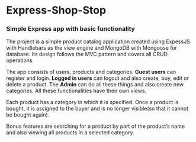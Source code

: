 # Express-Shop-Stop
### Simple Express app with basic functionality

The project is a simple product catalog application created using ExpessJS with Handlebars as the view engine and MongoDB with Mongoose for database. Its design follows the MVC pattern and covers all CRUD operations.

The app consists of users, products and categories. **Guest users** can register and login. **Logged in users** can logout and also create, buy, edit or delete a product. The **Admin** can do all these things and also create new categories. All these functionalities have their own views. 

Each product has a category in which it is specified. Once a product is bought, it is assigned to the buyer and is no longer visible(so that it cannot be bought again). 

Bonus features are searching for a product by part of the product’s name and also viewing all products in a selected category.
